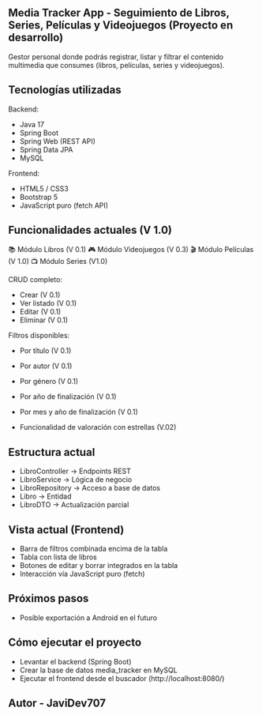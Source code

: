 ## Media Tracker App - Seguimiento de Libros, Series, Películas y Videojuegos (Proyecto en desarrollo)

Gestor personal donde podrás registrar, listar y filtrar el contenido multimedia que consumes (libros, películas, series y videojuegos).

## Tecnologías utilizadas

Backend:
- Java 17
- Spring Boot
- Spring Web (REST API)
- Spring Data JPA
- MySQL

Frontend:
- HTML5 / CSS3
- Bootstrap 5
- JavaScript puro (fetch API)

## Funcionalidades actuales (V 1.0)

📚 Módulo Libros (V 0.1)
🎮 Módulo Videojuegos (V 0.3)
🎬 Módulo Películas (V 1.0)
📺 Módulo Series (V1.0)

CRUD completo:
- Crear  (V 0.1)
- Ver listado (V 0.1)
- Editar  (V 0.1)
- Eliminar  (V 0.1)

Filtros disponibles:
- Por título (V 0.1)
- Por autor (V 0.1)
- Por género (V 0.1)
- Por año de finalización (V 0.1)
- Por mes y año de finalización (V 0.1)

- Funcionalidad de valoración con estrellas (V.02)

## Estructura actual

- LibroController → Endpoints REST
- LibroService → Lógica de negocio
- LibroRepository → Acceso a base de datos
- Libro → Entidad
- LibroDTO → Actualización parcial

## Vista actual (Frontend)

- Barra de filtros combinada encima de la tabla
- Tabla con lista de libros
- Botones de editar y borrar integrados en la tabla
- Interacción vía JavaScript puro (fetch)

## Próximos pasos

- Posible exportación a Android en el futuro

## Cómo ejecutar el proyecto

- Levantar el backend (Spring Boot)
- Crear la base de datos media_tracker en MySQL
- Ejecutar el frontend desde el buscador (http://localhost:8080/)

## Autor - JaviDev707



